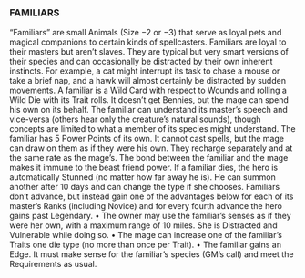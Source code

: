 ### FAMILIARS
“Familiars” are small Animals (Size −2 or −3) that serve as loyal pets and magical companions to certain kinds of spellcasters.
Familiars are loyal to their masters but aren’t slaves. They are typical but very smart versions of their species and can occasionally be distracted by their own inherent instincts. For example, a cat might interrupt its task to chase a mouse or take a brief nap, and a hawk will almost certainly be distracted by sudden movements.
A familiar is a Wild Card with respect to Wounds and rolling a Wild Die with its Trait rolls. It doesn’t get Bennies, but the mage can spend his own on its behalf. The familiar can understand its master’s speech and vice-versa (others hear only the creature’s natural sounds), though concepts are limited to what a member of its species might understand.
The familiar has 5 Power Points of its own. It cannot cast spells, but the mage can draw on them as if they were his own. They recharge separately and at the same rate as the mage’s.
The bond between the familiar and the mage makes it immune to the beast friend power.
If a familiar dies, the hero is automatically Stunned (no matter how far away he is). He can summon another after 10 days and can change the type if she chooses.
Familiars don’t advance, but instead gain one of the advantages below for each of its master’s Ranks (including Novice) and for every fourth advance the hero gains past Legendary.
• The owner may use the familiar’s senses as if they were her own, with a maximum range of 10 miles. She is Distracted and Vulnerable while doing so.
• The mage can increase one of the familiar’s Traits one die type (no more than once per Trait).
• The familiar gains an Edge. It must make sense for the familiar’s species (GM’s call) and meet the Requirements as usual.